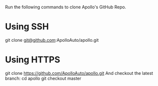 Run the following commands to clone Apollo's GitHub Repo.
  # Using SSH
  git clone git@github.com:ApolloAuto/apollo.git
  # Using HTTPS
  git clone https://github.com/ApolloAuto/apollo.git
And checkout the latest branch:
cd apollo
git checkout master
